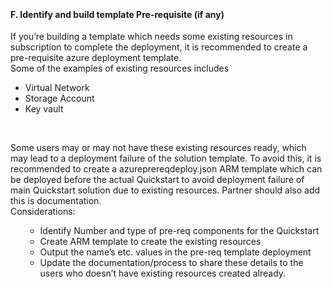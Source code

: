 <br><h4><b>F.  Identify and build template Pre-requisite (if any)</b></h4>
<font style="segoe ui">
<p>If you&rsquo;re building a template which needs  some existing resources in subscription to complete the deployment, it is  recommended to create a pre-requisite azure deployment template.<br />
  Some of the examples of existing resources  includes</p>
<ul>
  <li>Virtual Network </li>
  <li>Storage Account</li>
  <li>Key vault</li>
</ul>
<br><p>Some users may or may not have these existing  resources ready, which may lead to a deployment failure of the solution  template. To avoid this, it is recommended to create a azureprereqdeploy.json  ARM template which can be deployed before the actual Quickstart to avoid  deployment failure of main Quickstart solution due to existing resources.  Partner should also add this is documentation.<br />
  Considerations:</p>
<ul>
<ul>
  <li>Identify Number and type of pre-req components  for the Quickstart</li>
  <li>Create ARM template to create the existing  resources</li>
  <li>Output the name&rsquo;s etc. values in the pre-req  template deployment</li>
  <li>Update the documentation/process to share  these details to the users who doesn&rsquo;t have existing resources created already.</li>
</ul>
</font>

